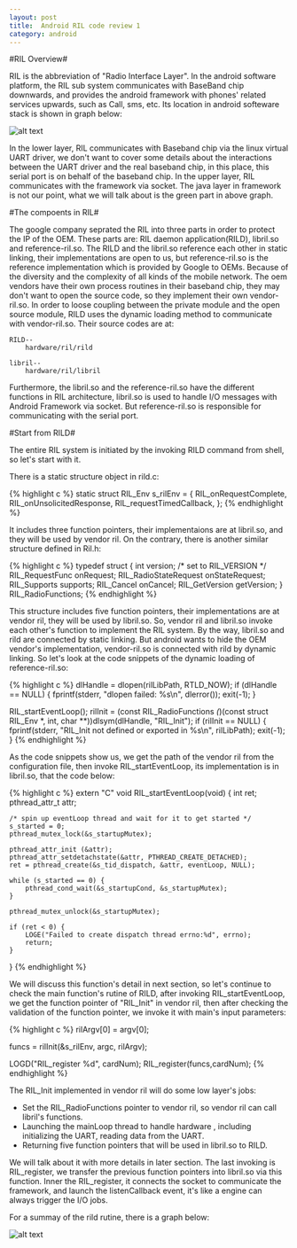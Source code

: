 ```yaml
---
layout: post
title:  Android RIL code review 1
category: android
---
```


#RIL Overview#

RIL is the abbreviation of "Radio Interface Layer". In the android software platform, the RIL sub system communicates with BaseBand chip downwards, and provides the android framework with phones' related services upwards, such as Call, sms, etc. Its location in android softeware  stack is shown in graph below:

![alt text](/images/notes/RIL-architecture.PNG"RIL-architecture.PNG")

In the lower layer, RIL communicates with Baseband chip via the linux virtual UART driver, we don't want to cover some details about the interactions between the UART driver and the real baseband chip, in this place, this serial port is on behalf of the baseband chip. In the upper layer, RIL communicates with the framework via socket. The java layer in framework is not our point, what we will talk about is the green part in above graph.

#The compoents in RIL#

The google company seprated the RIL into three parts in order to protect the IP of the OEM. These parts are: RIL daemon application(RILD), libril.so and reference-ril.so. The RILD and the libril.so reference each other in static linking, their implementations are open to us, but reference-ril.so is the reference implementation which is provided by Google to OEMs. Because of the diversity and the complexity of all kinds of the mobile network. The oem vendors have their own process routines in their baseband chip, they may don't want to open the source code, so they implement their own vendor-ril.so. In order to loose coupling between the private module and the open source module, RILD uses the dynamic loading method to communicate with vendor-ril.so. Their source codes are at:

	RILD--
		hardware/ril/rild

	libril--
		hardware/ril/libril   

Furthermore, the libril.so and the reference-ril.so have the different functions in RIL architecture, libril.so is used to handle I/O messages with Android Framework via socket. But reference-ril.so is responsible for communicating with the serial port. 

#Start from RILD#

The entire RIL system is initiated by the invoking RILD command from shell, so let's start with it.

There is a static structure object in rild.c:

{% highlight c %}
static struct RIL_Env s_rilEnv = {
    RIL_onRequestComplete,
    RIL_onUnsolicitedResponse,
    RIL_requestTimedCallback,
};
{% endhighlight %}


It includes three function pointers, their implementaions are at libril.so, and they will be used by vendor ril. On the contrary, there is another similar structure defined in Ril.h:

{% highlight c %}
typedef struct {
	int version;        /* set to RIL_VERSION */
	RIL_RequestFunc onRequest;
	RIL_RadioStateRequest onStateRequest;
	RIL_Supports supports;
	RIL_Cancel onCancel;
	RIL_GetVersion getVersion;
} RIL_RadioFunctions;
{% endhighlight %}

This structure includes five function pointers, their implementations are at vendor ril, they will be used by libril.so. So, vendor ril and libril.so invoke each other's function to implement the RIL system. By the way, libril.so and rild are connected by static linking. But android wants to hide the OEM vendor's implementation, vendor-ril.so is connected with rild by dynamic linking. So let's look at the code snippets of the dynamic loading of reference-ril.so:

{% highlight c %}
dlHandle = dlopen(rilLibPath, RTLD_NOW);
if (dlHandle == NULL) {
	fprintf(stderr, "dlopen failed: %s\n", dlerror());
	exit(-1);
}

RIL_startEventLoop();
rilInit = (const RIL_RadioFunctions *(*)(const struct RIL_Env *, int, char **))dlsym(dlHandle, "RIL_Init");
if (rilInit == NULL) {
	fprintf(stderr, "RIL_Init not defined or exported in %s\n", rilLibPath);
	exit(-1);
}
{% endhighlight %}

As the code snippets show us, we get the path of the vendor ril from the configuration file, then invoke RIL_startEventLoop, its implementation is in libril.so, that the code below:

{% highlight c %}
extern "C" void
RIL_startEventLoop(void) {
	int ret;
	pthread_attr_t attr;
		
	/* spin up eventLoop thread and wait for it to get started */
	s_started = 0;
	pthread_mutex_lock(&s_startupMutex);
		
	pthread_attr_init (&attr);
	pthread_attr_setdetachstate(&attr, PTHREAD_CREATE_DETACHED);
	ret = pthread_create(&s_tid_dispatch, &attr, eventLoop, NULL);

	while (s_started == 0) {
		pthread_cond_wait(&s_startupCond, &s_startupMutex);
	}

	pthread_mutex_unlock(&s_startupMutex);

	if (ret < 0) {
		LOGE("Failed to create dispatch thread errno:%d", errno);
		return;
	}
}
{% endhighlight %}

We will discuss this function's detail in next section, so let's continue to check the main function's rutine of RILD, after invoking RIL_startEventLoop, we get the function pointer of "RIL_Init" in vendor ril, then after checking the validation of the function pointer, we invoke it with main's input parameters:

{% highlight c %}
rilArgv[0] = argv[0];
	
funcs = rilInit(&s_rilEnv, argc, rilArgv);

LOGD("RIL_register %d", cardNum);
RIL_register(funcs,cardNum);
{% endhighlight %}

The RIL_Init implemented in vendor ril will do some low layer's jobs: 

* Set the RIL_RadioFunctions pointer to vendor ril, so vendor ril can call libril's functions.
* Launching the mainLoop thread to handle hardware , including initializing the UART, reading data from the UART. 
* Returning five function pointers that will be used in libril.so to RILD. 

We will talk about it with more details in later section. The last invoking is RIL_register, we transfer the previous function pointers into libril.so via this function. Inner the RIL_register, it connects the socket to communicate the framework, and launch the listenCallback event, it's like a engine can always trigger the I/O jobs. 

For a summay of the rild rutine, there is a graph below: 

![alt text](/images/notes/RIL_rutine.PNG"RIL_rutine.PNG")
